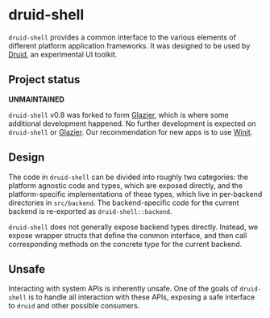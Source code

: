 # druid-shell

`druid-shell` provides a common interface to the various elements of different platform application
frameworks. It was designed to be used by [Druid], an experimental UI toolkit.

## Project status

**UNMAINTAINED**

`druid-shell` v0.8 was forked to form [Glazier], which is where some additional development happened.
No further development is expected on `druid-shell` or [Glazier].
Our recommendation for new apps is to use [Winit].

## Design

The code in `druid-shell` can be divided into roughly two categories: the
platform agnostic code and types, which are exposed directly, and the
platform-specific implementations of these types, which live in per-backend
directories in `src/backend`. The backend-specific code for the current
backend is re-exported as `druid-shell::backend`.

`druid-shell` does not generally expose backend types directly. Instead, we
expose wrapper structs that define the common interface, and then call
corresponding methods on the concrete type for the current backend.

## Unsafe

Interacting with system APIs is inherently unsafe. One of the goals of
`druid-shell` is to handle all interaction with these APIs, exposing
a safe interface to `druid` and other possible consumers.

[Druid]: https://github.com/linebender/druid
[Glazier]: https://github.com/linebender/glazier
[Winit]: https://github.com/rust-windowing/winit
